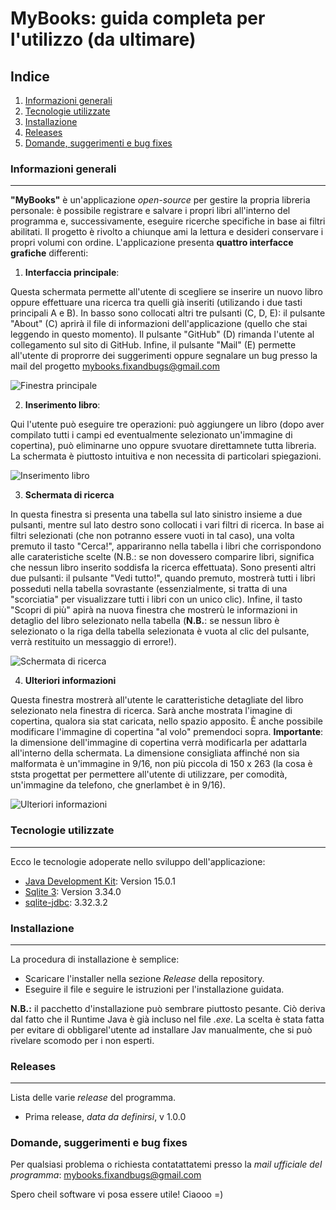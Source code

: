 # MyBooks: guida completa per l'utilizzo (da ultimare)
## Indice
1. [Informazioni generali](#informazioni-generali)
2. [Tecnologie utilizzate](#tecnologie-utilizzate)
3. [Installazione](#installazione)
4. [Releases](#releases)
4. [Domande, suggerimenti e bug fixes](#domande-suggerimenti-e-bug-fixes)

### Informazioni generali
***
**"MyBooks"** è un'applicazione *open-source* per gestire la propria libreria personale: è possibile registrare e salvare i propri libri all'interno del programma
e, successivamente, eseguire ricerche specifiche in base ai filtri abilitati.
Il progetto è rivolto a chiunque ami la lettura e desideri conservare i propri volumi con ordine.
L'applicazione presenta **quattro interfacce grafiche** differenti:

1) **Interfaccia principale**: 

Questa schermata permette all'utente di scegliere se inserire un nuovo libro oppure effettuare una ricerca tra quelli già inseriti (utilizando i due tasti principali A e B).
In basso sono collocati altri tre pulsanti (C, D, E): il pulsante "About" (C) aprirà il file di informazioni dell'applicazione (quello che stai leggendo in questo momento).
Il pulsante "GitHub" (D) rimanda l'utente al collegamento sul sito di GitHub.
Infine, il pulsante "Mail" (E) permette all'utente di proprorre dei suggerimenti oppure segnalare un bug presso la mail del progetto mybooks.fixandbugs@gmail.com



![Finestra principale](https://github.com/RichardBoy05/MyBooks/blob/main/res/frame.png)



2) **Inserimento libro**: 

Qui l'utente può eseguire tre operazioni: può aggiungere un libro (dopo aver compilato tutti i campi ed eventualmente selezionato un'immagine di copertina), può eliminarne
uno oppure svuotare direttamnete tutta libreria. La schermata è piuttosto intuitiva e non necessita di particolari spiegazioni.



![Inserimento libro](https://github.com/RichardBoy05/MyBooks/blob/main/res/frame.png)


3) **Schermata di ricerca**

In questa finestra si presenta una tabella sul lato sinistro insieme a due pulsanti, mentre sul lato destro sono collocati i vari filtri di ricerca.
In base ai filtri selezionati (che non potranno essere vuoti in tal caso), una volta premuto il tasto "Cerca!", appariranno nella tabella i libri che corrispondono alle carateristiche scelte (N.B.: se non dovessero comparire libri, significa che nessun libro inserito soddisfa la ricerca effettuata).
Sono presenti altri due pulsanti: il pulsante "Vedi tutto!", quando premuto, mostrerà tutti i libri posseduti nella tabella sovrastante (essenzialmente, si tratta di una "scorciatia" per visualizzare tutti i libri con un unico clic).
Infine, il tasto "Scopri di più" apirà na nuova finestra che mostrerù le informazioni in detaglio del libro selezionato nella tabella (**N.B.**: se nessun libro è selezionato o la riga della tabella selezionata è vuota al clic del pulsante, verrà restituito un messaggio di errore!).


![Schermata di ricerca](https://github.com/RichardBoy05/MyBooks/blob/main/res/frame.png)



4) **Ulteriori informazioni**

Questa finestra mostrerà all'utente le caratteristiche detagliate del libro selezionato nela finestra di ricerca. Sarà anche mostrata l'imagine di copertina, qualora sia stat caricata, nello spazio apposito. È anche possibile modificare l'immagine di copertina "al volo" premendoci sopra.
**Importante**: la dimensione dell'immagine di copertina verrà modificarla per adattarla all'interno della schermata. La dimensione consigliata affinché non sia malformata è un'immagine in 9/16, non più piccola di 150 x 263 (la cosa è ststa progettat per permettere all'utente di utilizzare, per comodità, un'immagine da telefono, che gnerlambet è in 9/16).


![Ulteriori informazioni](https://github.com/RichardBoy05/MyBooks/blob/main/res/frame.png)


### Tecnologie utilizzate
***
Ecco le tecnologie adoperate nello sviluppo dell'applicazione:
* [Java Development Kit](https://www.oracle.com/it/java/technologies/javase-jdk15-doc-downloads.html): Version 15.0.1 
* [Sqlite 3](https://www.sqlite.org/download.html): Version 3.34.0
* [sqlite-jdbc](https://github.com/xerial/sqlite-jdbc/releases): 3.32.3.2

### Installazione
***
La procedura di installazione è semplice:
* Scaricare l'installer nella sezione *Release* della repository.
* Eseguire il file e seguire le istruzioni per l'installazione guidata.

**N.B.:** il pacchetto d'installazione può sembrare piuttosto pesante. Ciò deriva dal fatto che il Runtime Java è già incluso nel file *.exe*.
La scelta è stata fatta per evitare di obbligarel'utente ad installare Jav manualmente, che si può rivelare scomodo per i non esperti.

### Releases
***
Lista delle varie *release* del programma.
* Prima release, *data da definirsi*, v 1.0.0

### Domande, suggerimenti e bug fixes

Per qualsiasi problema o richiesta contatattatemi presso la *mail ufficiale del programma*: mybooks.fixandbugs@gmail.com

Spero cheil software vi posa essere utile! Ciaooo =)
